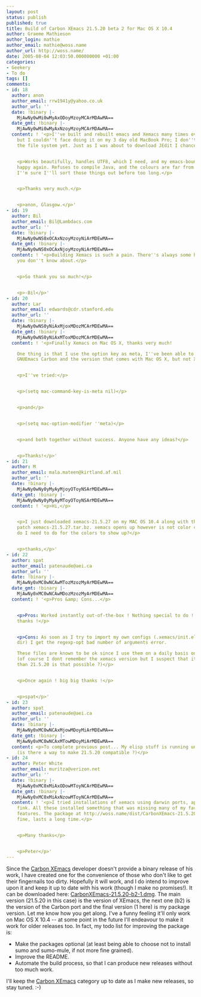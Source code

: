 ```yaml
---
layout: post
status: publish
published: true
title: Build of Carbon XEmacs 21.5.20 beta 2 for Mac OS X 10.4
author: Graeme Mathieson
author_login: mathie
author_email: mathie@woss.name
author_url: http://woss.name/
date: 2005-08-04 12:03:50.000000000 +01:00
categories:
- Geekery
- To do
tags: []
comments:
- id: 18
  author: anon
  author_email: rrw1941y@yahoo.co.uk
  author_url: ''
  date: !binary |-
    MjAwNy0wMi0wMyAxODoyMzoyMCArMDAwMA==
  date_gmt: !binary |-
    MjAwNy0wMi0wMyAxNzoyMzoyMCArMDAwMA==
  content: ! '<p>I''ve built and rebuilt emacs and Xemacs many times over 15 years,
    but I couldn''t face doing it on my 3 day old MacBook Pro; I don''t understand
    the file system yet. Just as I was about to download JEdit I chanced on your binary.</p>


    <p>Works beautifully, handles UTF8, which I need, and my emacs-bound fingers are
    happy again. Refuses to compile Java, and the colours are far from my taste, but
    I''m sure I''ll sort those things out before too long.</p>


    <p>Thanks very much.</p>


    <p>anon, Glasgow.</p>'
- id: 19
  author: Bil
  author_email: Bil@Lambdacs.com
  author_url: ''
  date: !binary |-
    MjAwNy0wNS0xOCAxNzoyMzoyNiArMDEwMA==
  date_gmt: !binary |-
    MjAwNy0wNS0xOCAxNjoyMzoyNiArMDEwMA==
  content: ! '<p>Building Xemacs is such a pain. There''s always some hidden detail
    you don''t know about.</p>


    <p>So thank you so much!</p>


    <p>-Bil</p>'
- id: 20
  author: Lar
  author_email: edwards@cdr.stanford.edu
  author_url: ''
  date: !binary |-
    MjAwNy0wNS0yNiAxMjoxMDozMCArMDEwMA==
  date_gmt: !binary |-
    MjAwNy0wNS0yNiAxMToxMDozMCArMDEwMA==
  content: ! '<p>Finally Xemacs on Mac OS X, thanks very much!

    One thing is that I use the option key as meta, I''ve been able to set that for
    GNUEmacs Carbon and the version that comes with Mac OS X, but not XEmacs Carbon.</p>


    <p>I''ve tried:</p>


    <p>(setq mac-command-key-is-meta nil)</p>


    <p>and</p>


    <p>(setq mac-option-modifier ''meta)</p>


    <p>and both together without success. Anyone have any ideas?</p>


    <p>Thanks!</p>'
- id: 21
  author: M
  author_email: mala.mateen@kirtland.af.mil
  author_url: ''
  date: !binary |-
    MjAwNy0wNy0yMyAyMjoyOToyNSArMDEwMA==
  date_gmt: !binary |-
    MjAwNy0wNy0yMyAyMToyOToyNSArMDEwMA==
  content: ! '<p>Hi,</p>


    <p>I just downloaded xemacs-21.5.27 on my MAC OS 10.4 along with the suggested
    patch xemacs-21.5.27.tar.bz. xemacs opens up however is not color coded. What
    do I need to do for the colors to show up?</p>


    <p>thanks,</p>'
- id: 22
  author: spat
  author_email: patenaude@aei.ca
  author_url: ''
  date: !binary |-
    MjAwNy0xMC0wNCAwMTozMzozMyArMDEwMA==
  date_gmt: !binary |-
    MjAwNy0xMC0wNCAwMDozMzozMyArMDEwMA==
  content: ! '<p>Pros &amp; Cons...</p>


    <p>Pros: Worked instantly out-of-the-box ! Nothing special to do ! Really cool,
    thanks !</p>


    <p>Cons: As soon as I try to import my own configs (.xemacs/init.el and elisp
    dir) I get the regexp-opt bad number of arguments error.

    These files are known to be ok since I use them on a daily basis on a RedHat machine
    (of course I dont remember the xemacs version but I suspect that its more recent
    than 21.5.20 is that possible ?)</p>


    <p>Once again ! big big thanks !</p>


    <p>spat</p>'
- id: 23
  author: spat
  author_email: patenaude@aei.ca
  author_url: ''
  date: !binary |-
    MjAwNy0xMC0wNCAxMjowMDoyMiArMDEwMA==
  date_gmt: !binary |-
    MjAwNy0xMC0wNCAxMTowMDoyMiArMDEwMA==
  content: <p>To complete previous post... My elisp stuff is running under 21.4.13
    (is there a way to make 21.5.20 compatible ?)</p>
- id: 24
  author: Peter White
  author_email: muritza@verizon.net
  author_url: ''
  date: !binary |-
    MjAwNy0xMC0xMiAxODowMToyNCArMDEwMA==
  date_gmt: !binary |-
    MjAwNy0xMC0xMiAxNzowMToyNCArMDEwMA==
  content: ! '<p>I tried installations of xemacs using darwin ports, apt-get, and
    fink. All these installed something that was missing many of my favorite xemacs
    features. The package at http://woss.name/dist/CarbonXEmacs-21.5.20-b2-1.dmg works
    fine, lasts a long time.</p>


    <p>Many thanks</p>


    <p>Peter</p>'
---
```

Since the <a href="http://members.shaw.ca/akochoi-xemacs/" title="Carbon XEmacs">Carbon XEmacs</a> developer doesn't provide a binary release of his work, I have created one for the convenience of those who don't like to get their fingernails too dirty.  Hopefully it will work, and I do intend to improve upon it and keep it up to date with his work (though I make no promises!).  It can be downloaded here: <a href="http://woss.name/dist/CarbonXEmacs-21.5.20-b2-1.dmg" title="Carbon XEmacs 21.5.20 beta 2">CarbonXEmacs-21.5.20-b2-1.dmg</a>.  The main version (21.5.20 in this case) is the version of XEmacs, the next one (b2) is the version of the Carbon port and the final version (1 here) is my package version.  Let me know how you get along.  I've a funny feeling it'll only work on Mac OS X 10.4 -- at some point in the future I'll endeavour to make it work for older releases too.  In fact, my todo list for improving the package is:

<ul>
  <li>Make the packages optional (at least being able to choose not to install sumo and sumo-mule, if not more fine grained).</li>
  <li>Improve the README.</li>
  <li>Automate the build process, so that I can produce new releases without too much work.</li>
</ul>

I'll keep the <a href="/category/carbon-xemacs/" title="Carbon XEmacs category">Carbon XEmacs</a> category up to date as I make new releases, so stay tuned. :-)
